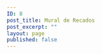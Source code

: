 ```yaml
---
ID: 8
post_title: Mural de Recados
post_excerpt: ""
layout: page
published: false
---
```

<!--cforms name="Fale Conosco"-->

<!--Mural-->